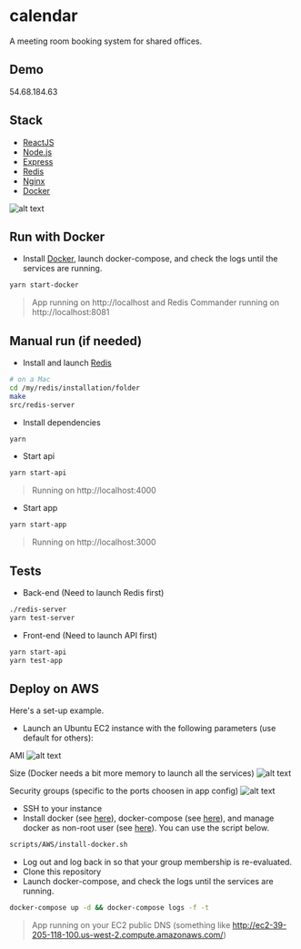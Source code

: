 # calendar
A meeting room booking system for shared offices.

## Demo
54.68.184.63

## Stack
* [ReactJS](https://reactjs.org/)
* [Node.js](https://nodejs.org/en/)
* [Express](http://expressjs.com/)
* [Redis](https://redis.io/download)
* [Nginx](https://nginx.org/en/)
* [Docker](https://www.docker.com/)

![alt text](https://raw.githubusercontent.com/johnnyconroy/calendar/master/images/stackDiagram.png)

## Run with Docker
* Install [Docker](https://www.docker.com/), launch docker-compose, and check the logs until the services are running.
```bash
yarn start-docker
```
> App running on http://localhost and Redis Commander running on http://localhost:8081

## Manual run (if needed)
* Install and launch [Redis](https://redis.io/download)
```bash
# on a Mac
cd /my/redis/installation/folder
make
src/redis-server
```
* Install dependencies
```bash
yarn
```
* Start api
```bash
yarn start-api
```
> Running on http://localhost:4000

* Start app
```bash
yarn start-app
```
> Running on http://localhost:3000

## Tests
* Back-end (Need to launch Redis first)
```bash
./redis-server
yarn test-server
```
* Front-end (Need to launch API first)
```bash
yarn start-api
yarn test-app
```

## Deploy on AWS
Here's a set-up example.
* Launch an Ubuntu EC2 instance with the following parameters (use default for others):

AMI
![alt text](https://raw.githubusercontent.com/johnnyconroy/calendar/master/images/AMI.png)

Size (Docker needs a bit more memory to launch all the services)
![alt text](https://raw.githubusercontent.com/johnnyconroy/calendar/master/images/instance_size.PNG)

Security groups (specific to the ports choosen in app config)
![alt text](https://raw.githubusercontent.com/johnnyconroy/calendar/master/images/security_groups.png)

* SSH to your instance
* Install docker (see [here](https://docs.docker.com/install/linux/docker-ce/ubuntu/#install-using-the-repository)), docker-compose (see [here](https://docs.docker.com/compose/install/)), and manage docker as non-root user (see [here](https://docs.docker.com/install/linux/linux-postinstall/)). You can use the script below.
```bash
scripts/AWS/install-docker.sh
```
* Log out and log back in so that your group membership is re-evaluated.
* Clone this repository
* Launch docker-compose, and check the logs until the services are running.
```bash
docker-compose up -d && docker-compose logs -f -t
```
> App running on your EC2 public DNS (something like http://ec2-39-205-118-100.us-west-2.compute.amazonaws.com/)
